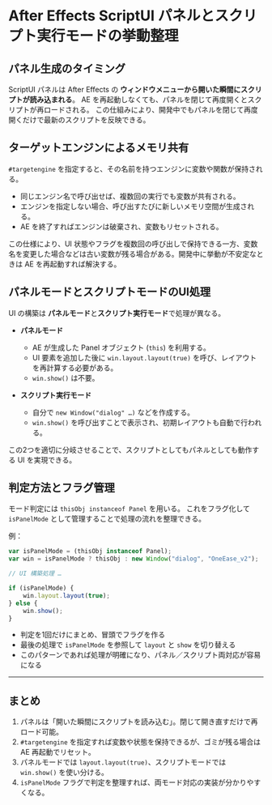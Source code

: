 # After Effects ScriptUI パネルとスクリプト実行モードの挙動整理

## パネル生成のタイミング

ScriptUI パネルは After Effects の **ウィンドウメニューから開いた瞬間にスクリプトが読み込まれる**。
AE を再起動しなくても、パネルを閉じて再度開くとスクリプトが再ロードされる。
この仕組みにより、開発中でもパネルを閉じて再度開くだけで最新のスクリプトを反映できる。

## ターゲットエンジンによるメモリ共有

`#targetengine` を指定すると、その名前を持つエンジンに変数や関数が保持される。

* 同じエンジン名で呼び出せば、複数回の実行でも変数が共有される。
* エンジンを指定しない場合、呼び出すたびに新しいメモリ空間が生成される。
* AE を終了すればエンジンは破棄され、変数もリセットされる。

この仕様により、UI 状態やフラグを複数回の呼び出しで保持できる一方、変数名を変更した場合などは古い変数が残る場合がある。開発中に挙動が不安定なときは AE を再起動すれば解決する。

## パネルモードとスクリプトモードのUI処理

UI の構築は **パネルモード**と**スクリプト実行モード**で処理が異なる。

* **パネルモード**

  * AE が生成した Panel オブジェクト (`this`) を利用する。
  * UI 要素を追加した後に `win.layout.layout(true)` を呼び、レイアウトを再計算する必要がある。
  * `win.show()` は不要。

* **スクリプト実行モード**

  * 自分で `new Window("dialog" …)` などを作成する。
  * `win.show()` を呼び出すことで表示され、初期レイアウトも自動で行われる。

この2つを適切に分岐させることで、スクリプトとしてもパネルとしても動作する UI を実現できる。

## 判定方法とフラグ管理

モード判定には `thisObj instanceof Panel` を用いる。
これをフラグ化して `isPanelMode` として管理することで処理の流れを整理できる。

例：

```jsx
var isPanelMode = (thisObj instanceof Panel);
var win = isPanelMode ? thisObj : new Window("dialog", "OneEase_v2");

// UI 構築処理 …

if (isPanelMode) {
    win.layout.layout(true);
} else {
    win.show();
}
```

* 判定を1回だけにまとめ、冒頭でフラグを作る
* 最後の処理で `isPanelMode` を参照して `layout` と `show` を切り替える
* このパターンであれば処理が明確になり、パネル／スクリプト両対応が容易になる

---

## まとめ

1. パネルは「開いた瞬間にスクリプトを読み込む」。閉じて開き直すだけで再ロード可能。
2. `#targetengine` を指定すれば変数や状態を保持できるが、ゴミが残る場合は AE 再起動でリセット。
3. パネルモードでは `layout.layout(true)`、スクリプトモードでは `win.show()` を使い分ける。
4. `isPanelMode` フラグで判定を整理すれば、両モード対応の実装が分かりやすくなる。


